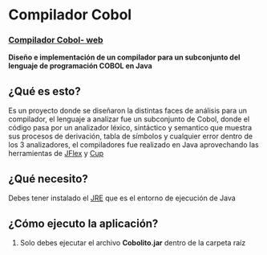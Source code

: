 # Compilador Cobol

### [Compilador Cobol- web](http://spantons.github.io/Compilador_Cobol)

**Diseño e implementación de un compilador para un subconjunto del lenguaje de programación COBOL en Java**

## ¿Qué es esto?
Es un proyecto donde se diseñaron la distintas faces de análisis para un compilador, el lenguaje a analizar fue un subconjunto de Cobol, donde el código pasa por un analizador léxico, sintáctico y semantico que muestra sus procesos de derivación, tabla de símbolos y cualquier error dentro de los 3 analizadores, el compiladores fue realizado en Java aprovechando las herramientas de [JFlex](http://jflex.de/) y [Cup](http://www.cs.princeton.edu/~appel/modern/java/CUP/)

## ¿Qué necesito?
Debes tener instalado el [JRE](http://www.java.com/es/download/) que es el entorno de ejecución de Java

## ¿Cómo ejecuto la aplicación?
 1. Solo debes ejecutar el archivo **Cobolito.jar** dentro de la carpeta raíz 
